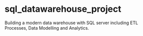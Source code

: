 # sql_datawarehouse_project
Building a modern data warehouse with SQL server including ETL Processes, Data Modelling and Analytics.
